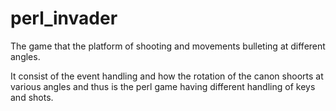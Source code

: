 # perl_invader
The game that the platform of shooting and movements bulleting at different angles.

It consist of the event handling and how the rotation of the canon shoorts at various angles and thus is the perl game having different 
handling of keys and shots.
